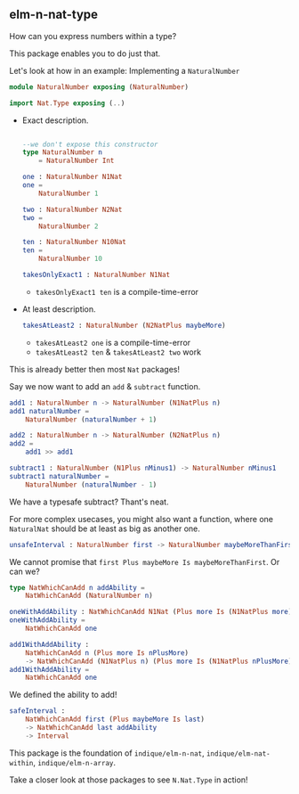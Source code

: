 ## elm-n-nat-type

How can you express numbers within a type?

This package enables you to do just that.

Let's look at how in an example: Implementing a `NaturalNumber`

```elm
module NaturalNumber exposing (NaturalNumber)

import Nat.Type exposing (..)
```

- Exact description.
    ```elm

    --we don't expose this constructor
    type NaturalNumber n
        = NaturalNumber Int
    
    one : NaturalNumber N1Nat
    one =
        NaturalNumber 1
    
    two : NaturalNumber N2Nat
    two =
        NaturalNumber 2
    
    ten : NaturalNumber N10Nat
    ten =
        NaturalNumber 10
    
    takesOnlyExact1 : NaturalNumber N1Nat
    ```
    - `takesOnlyExact1 ten` is a compile-time-error

- At least description.
    ```elm
    takesAtLeast2 : NaturalNumber (N2NatPlus maybeMore)
    ```
    - `takesAtLeast2 one` is a compile-time-error
    - `takesAtLeast2 ten` & `takesAtLeast2 two` work

This is already better then most `Nat` packages!

Say we now want to add an `add` & `subtract` function.

```elm
add1 : NaturalNumber n -> NaturalNumber (N1NatPlus n)
add1 naturalNumber =
    NaturalNumber (naturalNumber + 1)

add2 : NaturalNumber n -> NaturalNumber (N2NatPlus n)
add2 =
    add1 >> add1

subtract1 : NaturalNumber (N1Plus nMinus1) -> NaturalNumber nMinus1
subtract1 naturalNumber =
    NaturalNumber (naturalNumber - 1)
```

We have a typesafe subtract? Thant's neat.

For more complex usecases, you might also want a function, where one `NaturalNat` should be at least as big as another one.

```elm
unsafeInterval : NaturalNumber first -> NaturalNumber maybeMoreThanFirst -> Interval
```

We cannot promise that `first Plus maybeMore Is maybeMoreThanFirst`. Or can we?

```elm
type NatWhichCanAdd n addAbility =
    NatWhichCanAdd (NaturalNumber n)

oneWithAddAbility : NatWhichCanAdd N1Nat (Plus more Is (N1NatPlus more))
oneWithAddAbility =
    NatWhichCanAdd one

add1WithAddAbility :
    NatWhichCanAdd n (Plus more Is nPlusMore)
    -> NatWhichCanAdd (N1NatPlus n) (Plus more Is (N1NatPlus nPlusMore))
add1WithAddAbility =
    NatWhichCanAdd one
```
We defined the ability to add!

```elm
safeInterval :
    NatWhichCanAdd first (Plus maybeMore Is last)
    -> NatWhichCanAdd last addAbility
    -> Interval
```


This package is the foundation of `indique/elm-n-nat`, `indique/elm-nat-within`, `indique/elm-n-array`.

Take a closer look at those packages to see `N.Nat.Type` in action!

